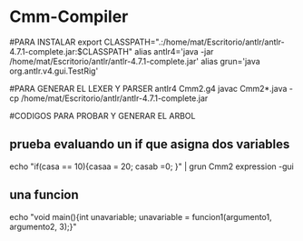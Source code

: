 # Cmm-Compiler

#PARA INSTALAR 
export CLASSPATH=".:/home/mat/Escritorio/antlr/antlr-4.7.1-complete.jar:$CLASSPATH"
alias antlr4='java -jar /home/mat/Escritorio/antlr/antlr-4.7.1-complete.jar'
alias grun='java org.antlr.v4.gui.TestRig'

#PARA GENERAR EL LEXER Y PARSER
antlr4 Cmm2.g4
javac Cmm2*.java -cp /home/mat/Escritorio/antlr/antlr-4.7.1-complete.jar


#CODIGOS PARA PROBAR Y GENERAR EL ARBOL

## prueba evaluando un if que asigna dos variables
echo "if(casa == 10){casaa = 20; casab =0; }" | grun Cmm2 expression -gui

## una funcion
echo "void main(){int unavariable; unavariable = funcion1(argumento1, argumento2, 3);}"
